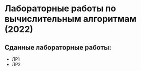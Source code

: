 # Лабораторные работы по вычислительным алгоритмам (2022)

## Сданные лабораторные работы:

- ЛР1
- ЛР2
